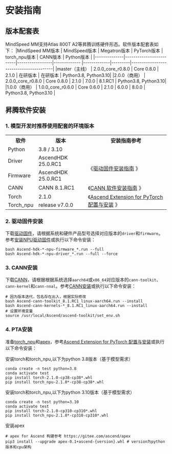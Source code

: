 # 安装指南
## 版本配套表
MindSpeed MM支持Atlas 800T A2等昇腾训练硬件形态。软件版本配套表如下：
|MindSpeed MM版本 | MindSpeed版本             | Megatron版本      | PyTorch版本   | torch_npu版本 | CANN版本  | Python版本                               |
|--------------|-------------------------|-----------------|------------- |-------------|---------|----------------------------------------|
|master（主线） | 2.0.0_core_r0.8.0           | Core 0.8.0      |   2.1.0 | 在研版本        | 在研版本    | Python3.8, Python3.10|
|2.0.0（商用） | 2.0.0_core_r0.8.0         | Core 0.8.0      |   2.1.0     | 7.0.0       | 8.1.RC1    | Python3.8, Python3.10|
|1.0.0（商用） | 1.0.0_core_r0.6.0         | Core 0.6.0      |   2.1.0     | 6.0.0       | 8.0.0    | Python3.8, Python3.10 |


## 昇腾软件安装
### 1. 模型开发时推荐使用配套的环境版本

<table border="0">
  <tr>
    <th>软件</th>
    <th>版本</th>
    <th>安装指南参考</th>
  </tr>
  <tr>
    <td> Python </td>
    <td> 3.8 / 3.10 </td>
  </tr>
  <tr>
    <td> Driver </td>
    <td> AscendHDK 25.0.RC1 </td>
    <td rowspan="2">《<a href="https://www.hiascend.com/document/detail/zh/canncommercial/81RC1/softwareinst/instg/instg_0003.html?Mode=PmIns&OS=Ubuntu&Software=cannToolKit">驱动固件安装指南</a> 》</td>
  </tr>
  <tr>
    <td> Firmware </td>
    <td> AscendHDK 25.0.RC1 </td>
  </tr>
  <tr>
    <td> CANN </td>
    <td> CANN 8.1.RC1 </td>
    <td>《<a href="https://www.hiascend.com/document/detail/zh/canncommercial/81RC1/softwareinst/instg/instg_0003.html">CANN 软件安装指南</a> 》</td>
  </tr>
  <tr>
    <td> Torch </td>
    <td> 2.1.0 </td>
    <td rowspan="2">《<a href="https://www.hiascend.com/document/detail/zh/Pytorch/700/configandinstg/instg/insg_0004.html">Ascend Extension for PyTorch 配置与安装</a> 》</td>
  </tr>
  <tr>
    <td> Torch_npu </td>
    <td> release v7.0.0 </td>
  </tr>
</table>

### 2. 驱动固件安装

下载[驱动固件](https://www.hiascend.com/hardware/firmware-drivers/community?product=4&model=26&cann=8.0.RC3.beta1&driver=1.0.27.alpha)，请根据系统和硬件产品型号选择对应版本的`driver`和`firmware`。参考[安装NPU驱动固件](https://www.hiascend.com/document/detail/zh/canncommercial/81RC1/softwareinst/instg/instg_0003.html?Mode=PmIns&OS=Ubuntu&Software=cannToolKit)或执行以下命令安装：

```shell
bash Ascend-hdk-*-npu-firmware_*.run --full
bash Ascend-hdk-*-npu-driver_*.run --full --force
```

### 3. CANN安装

下载[CANN](https://www.hiascend.com/developer/download/community/result?module=cann)，请根据根据系统选择`aarch64`或`x86_64`对应版本的`cann-toolkit`、`cann-kernel`和`cann-nnal`。参考[CANN安装](https://www.hiascend.com/document/detail/zh/canncommercial/81RC1/softwareinst/instg/instg_0003.html)或执行以下命令安装：

```shell
# 因为版本迭代，包名存在出入，根据实际修改
bash Ascend-cann-toolkit_8.1.RC1_linux-aarch64.run --install
bash Ascend-cann-kernels-*_8.1.RC1_linux-aarch64.run --install
# 设置环境变量
source /usr/local/Ascend/ascend-toolkit/set_env.sh
```

### 4. PTA安装

准备[torch_npu](https://www.hiascend.com/developer/download/community/result?module=pt)和[apex](https://gitee.com/ascend/apex)，参考[Ascend Extension for PyTorch 配置与安装](https://www.hiascend.com/document/detail/zh/Pytorch/700/configandinstg/instg/insg_0004.html)或执行以下命令安装：

安装torch和torch_npu,以下为python 3.8版本（基于模型需求）

```shell
conda create -n test python=3.8
conda activate test
pip install torch-2.1.0-cp38-cp38*.whl 
pip install torch_npu-2.1.0*-cp38-cp38*.whl
```

安装torch和torch_npu,以下为python 3.10版本（基于模型需求）

```shell
conda create -n test python=3.10
conda activate test
pip install torch-2.1.0-cp310-cp310*.whl 
pip install torch_npu-2.1.0*-cp310-cp310*.whl
```

安装apex

```shell
# apex for Ascend 构建参考 https://gitee.com/ascend/apex
pip3 install --upgrade apex-0.1+ascend-{version}.whl # version为python版本和cpu架构
```
